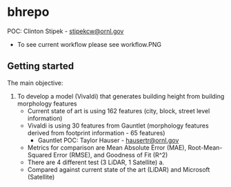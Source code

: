 # bhrepo
POC: Clinton Stipek - stipekcw@ornl.gov

- To see current workflow please see workflow.PNG

## Getting started

The main objective:

1. To develop a model (Vivaldi) that generates building height from building morphology features 
    - Current state of art is using 162 features (city, block, street level information)
    - Vivaldi is using 30 features from Gauntlet (morphology features derived from footprint information - 65 features)
        - Gauntlet POC: Taylor Hauser - hausertr@ornl.gov
    - Metrics for comparison are Mean Absolute Error (MAE), Root-Mean-Squared Error (RMSE), and Goodness of Fit (R^2)
    - There are 4 different test (3 LiDAR, 1 Satellite)
      a. 
    - Compared against current state of the art (LiDAR) and Microsoft (Satellite)

